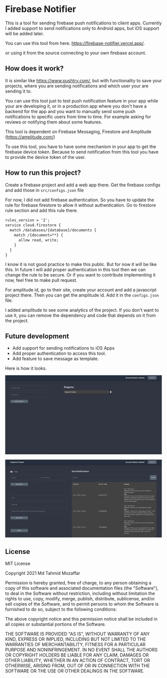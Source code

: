 # Firebase Notifier

This is a tool for sending firebase push notifications to client apps. Currently I added support to 
send notifications only to Android apps, but iOS support will be added later.
 
You can use this tool from here. https://firebase-notifier.vercel.app/.

or using it from the source connecting to your own firebase account.  


## How does it work?

It is similar like https://www.pushtry.com/, but with functionality to save your projects, where you are sending notifications 
and which user your are sending it to. 

You can use this tool just to test push notification feature in your app while your are developing it, or in a production app where you don't have a backend for the app and you want to manually send some 
push notifications to specific users from time to time. For example asking for reviews or notifying them about some features.

This tool is dependent on Firebase Messaging, Firestore and Amplitude (https://amplitude.com/)

To use this tool, you have to have some mechanism in your app to get the firebase device token. Because to send notification from this tool you have to provide the device token of the user.

## How to run this project?
Create a firebase project and add a web app there. Get the firebase configs and add those in `src/configs.json` file

For now, I did not add firebase authentication. So you have to update the rule for firebase firestore to allow it without authentication. Go to firestore rule section and add this rule there.

````
rules_version = '2';
service cloud.firestore {
  match /databases/{database}/documents {
    match /{document=**} {
      allow read, write;
    }
  }
}
````

I know it is not good practice to make this public. But for now it will be like this. In future I will add proper authentication in this tool then we can change the rule  to be secure. 
Or if you want to contribute implementing it now, feel free to make pull request. 

For amplitude id, go to their site, create your account and add a javascript project there. Then you can get the amplitude id. Add it in the `configs.json` file.

I added amplitude to see some analytics of the project. If you don't want to use it, you can remove the dependency and code that depends on it from the project.



## Future development
- Add support for sending notifications to iOS Apps
- Add proper authentication to access this tool.  
- Add feature to save message as template.

Here is how it looks.

![add_project](https://raw.githubusercontent.com/tahmidmozaffar/firebase_notifier/master/screenshots/1.png)

![send_notifications](https://raw.githubusercontent.com/tahmidmozaffar/firebase_notifier/master/screenshots/2.png)


## License

MIT License

Copyright 2021 Md Tahmid Mozaffar

Permission is hereby granted, free of charge, to any person obtaining a copy of this software and associated documentation files (the "Software"), to deal in the Software without restriction, including without limitation the rights to use, copy, modify, merge, publish, distribute, sublicense, and/or sell copies of the Software, and to permit persons to whom the Software is furnished to do so, subject to the following conditions:

The above copyright notice and this permission notice shall be included in all copies or substantial portions of the Software.

THE SOFTWARE IS PROVIDED "AS IS", WITHOUT WARRANTY OF ANY KIND, EXPRESS OR IMPLIED, INCLUDING BUT NOT LIMITED TO THE WARRANTIES OF MERCHANTABILITY, FITNESS FOR A PARTICULAR PURPOSE AND NONINFRINGEMENT. IN NO EVENT SHALL THE AUTHORS OR COPYRIGHT HOLDERS BE LIABLE FOR ANY CLAIM, DAMAGES OR OTHER LIABILITY, WHETHER IN AN ACTION OF CONTRACT, TORT OR OTHERWISE, ARISING FROM, OUT OF OR IN CONNECTION WITH THE SOFTWARE OR THE USE OR OTHER DEALINGS IN THE SOFTWARE.

